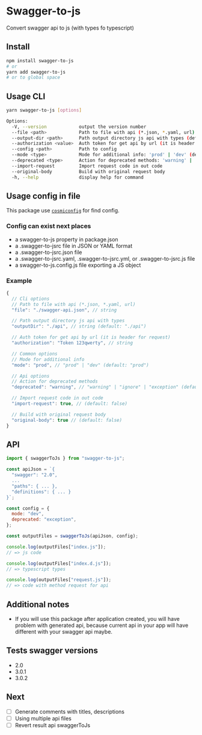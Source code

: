 # Swagger-to-js

Convert swagger api to js (with types fo typescript)

## Install

```sh
npm install swagger-to-js
# or
yarn add swagger-to-js
# or to global space
```

## Usage CLI

```sh
yarn swagger-to-js [options]

Options:
  -V, --version            output the version number
  --file <path>            Path to file with api (*.json, *.yaml, url)
  --output-dir <path>      Path output directory js api with types (default: './api')
  --authorization <value>  Auth token for get api by url (it is header for request)
  --config <path>          Path to config
  --mode <type>            Mode for additional info: 'prod' | 'dev' (default: 'prod')
  --deprecated <type>      Action for deprecated methods: 'warning' | 'ignore' | 'exception' (default: 'warning')
  --import-request         Import request code in out code
  --original-body          Build with original request body
  -h, --help               display help for command
```

## Usage config in file

This package use [`cosmiconfig`](https://github.com/davidtheclark/cosmiconfig) for find config.

### Config can exist next places

- a swagger-to-js property in package.json
- a .swagger-to-jsrc file in JSON or YAML format
- a .swagger-to-jsrc.json file
- a .swagger-to-jsrc.yaml, .swagger-to-jsrc.yml, or .swagger-to-jsrc.js file
- a swagger-to-js.config.js file exporting a JS object

### Example

```js
{
  // Cli options
  // Path to file with api (*.json, *.yaml, url)
  "file": "./swagger-api.json", // string

  // Path output directory js api with types
  "outputDir": "./api", // string (default: "./api")

  // Auth token for get api by url (it is header for request)
  "authorization": "Token 123qwerty", // string

  // Common options
  // Mode for additional info
  "mode": "prod", // "prod" | "dev" (default: "prod")

  // Api options
  // Action for deprecated methods
  "deprecated": "warning", // "warning" | "ignore" | "exception" (default: "warning")

  // Import request code in out code
  "import-request": true, // (default: false)

  // Build with original request body
  "original-body": true // (default: false)
}
```

## API

```js
import { swaggerToJs } from "swagger-to-js";

const apiJson = `{
  "swagger": "2.0",
  ...
  "paths": { ... },
  "definitions": { ... }
}`;

const config = {
  mode: "dev",
  deprecated: "exception",
};

const outputFiles = swaggerToJs(apiJson, config);

console.log(outputFiles["index.js"]);
// => js code

console.log(outputFiles["index.d.js"]);
// => typescript types

console.log(outputFiles["request.js"]);
// => code with method request for api
```

## Additional notes

- If you will use this package after application created, you will have problem with generated api,
  because current api in your app will have different with your swagger api maybe.

## Tests swagger versions

- 2.0
- 3.0.1
- 3.0.2

## Next

- [ ] Generate comments with titles, descriptions
- [ ] Using multiple api files
- [ ] Revert result api swaggerToJs
